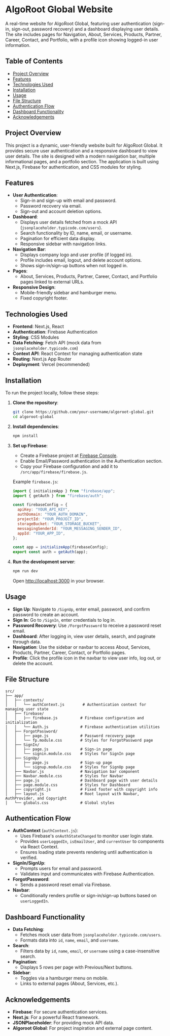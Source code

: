 # AlgoRoot Global Website

A real-time website for AlgoRoot Global, featuring user authentication (sign-in, sign-out, password recovery) and a dashboard displaying user details. The site includes pages for Navigation, About, Services, Products, Partner, Career, Contact, and Portfolio, with a profile icon showing logged-in user information.

## Table of Contents
- [Project Overview](#project-overview)
- [Features](#features)
- [Technologies Used](#technologies-used)
- [Installation](#installation)
- [Usage](#usage)
- [File Structure](#file-structure)
- [Authentication Flow](#authentication-flow)
- [Dashboard Functionality](#dashboard-functionality)
- [Acknowledgements](#acknowledgements)

## Project Overview
This project is a dynamic, user-friendly website built for AlgoRoot Global. It provides secure user authentication and a responsive dashboard to view user details. The site is designed with a modern navigation bar, multiple informational pages, and a portfolio section. The application is built using Next.js, Firebase for authentication, and CSS modules for styling.

## Features
- **User Authentication**:
  - Sign-in and sign-up with email and password.
  - Password recovery via email.
  - Sign-out and account deletion options.
- **Dashboard**:
  - Displays user details fetched from a mock API (`jsonplaceholder.typicode.com/users`).
  - Search functionality by ID, name, email, or username.
  - Pagination for efficient data display.
  - Responsive sidebar with navigation links.
- **Navigation Bar**:
  - Displays company logo and user profile (if logged in).
  - Profile includes email, logout, and delete account options.
  - Shows sign-in/sign-up buttons when not logged in.
- **Pages**:
  - About, Services, Products, Partner, Career, Contact, and Portfolio pages linked to external URLs.
- **Responsive Design**:
  - Mobile-friendly sidebar and hamburger menu.
  - Fixed copyright footer.

## Technologies Used
- **Frontend**: Next.js, React
- **Authentication**: Firebase Authentication
- **Styling**: CSS Modules
- **Data Fetching**: Fetch API (mock data from `jsonplaceholder.typicode.com`)
- **Context API**: React Context for managing authentication state
- **Routing**: Next.js App Router
- **Deployment**: Vercel (recommended)

## Installation
To run the project locally, follow these steps:

1. **Clone the repository**:
   ```bash
   git clone https://github.com/your-username/algoroot-global.git
   cd algoroot-global
   ```

2. **Install dependencies**:
   ```bash
   npm install
   ```

3. **Set up Firebase**:
   - Create a Firebase project at [Firebase Console](https://console.firebase.google.com/).
   - Enable Email/Password authentication in the Authentication section.
   - Copy your Firebase configuration and add it to `/src/app/firebase/firebase.js`.

   Example `firebase.js`:
   ```javascript
   import { initializeApp } from "firebase/app";
   import { getAuth } from "firebase/auth";

   const firebaseConfig = {
     apiKey: "YOUR_API_KEY",
     authDomain: "YOUR_AUTH_DOMAIN",
     projectId: "YOUR_PROJECT_ID",
     storageBucket: "YOUR_STORAGE_BUCKET",
     messagingSenderId: "YOUR_MESSAGING_SENDER_ID",
     appId: "YOUR_APP_ID",
   };

   const app = initializeApp(firebaseConfig);
   export const auth = getAuth(app);
   ```

4. **Run the development server**:
   ```bash
   npm run dev
   ```
   Open [http://localhost:3000](http://localhost:3000) in your browser.

## Usage
- **Sign Up**: Navigate to `/SignUp`, enter email, password, and confirm password to create an account.
- **Sign In**: Go to `/SignIn`, enter credentials to log in.
- **Password Recovery**: Use `/ForgotPassword` to receive a password reset email.
- **Dashboard**: After logging in, view user details, search, and paginate through data.
- **Navigation**: Use the sidebar or navbar to access About, Services, Products, Partner, Career, Contact, or Portfolio pages.
- **Profile**: Click the profile icon in the navbar to view user info, log out, or delete the account.

## File Structure
```
src/
├── app/
│   ├── contexts/
│   │   └── authContext.js        # Authentication context for managing user state
│   ├── firebase/
│   │   ├── firebase.js          # Firebase configuration and initialization
│   │   └── Auth.js              # Firebase authentication utilities
│   ├── ForgotPassword/
│   │   ├── page.js              # Password recovery page
│   │   └── fp.module.css        # Styles for ForgotPassword page
│   ├── SignIn/
│   │   ├── page.js              # Sign-in page
│   │   └── signin.module.css    # Styles for SignIn page
│   ├── SignUp/
│   │   ├── page.js              # Sign-up page
│   │   └── signup.module.css    # Styles for SignUp page
│   ├── Navbar.js                # Navigation bar component
│   ├── Navbar.module.css        # Styles for Navbar
│   ├── page.js                  # Dashboard page with user details
│   ├── page.module.css          # Styles for Dashboard
│   ├── copyright.js             # Fixed footer with copyright info
│   ├── layout.js                # Root layout with Navbar, AuthProvider, and Copyright
│   └── globals.css              # Global styles
```

## Authentication Flow
- **AuthContext** (`authContext.js`):
  - Uses Firebase's `onAuthStateChanged` to monitor user login state.
  - Provides `userLoggedIn`, `isEmailUser`, and `currentUser` to components via React Context.
  - Ensures loading state prevents rendering until authentication is verified.
- **SignIn/SignUp**:
  - Prompts users for email and password.
  - Validates input and communicates with Firebase Authentication.
- **ForgotPassword**:
  - Sends a password reset email via Firebase.
- **Navbar**:
  - Conditionally renders profile or sign-in/sign-up buttons based on `userLoggedIn`.

## Dashboard Functionality
- **Data Fetching**:
  - Fetches mock user data from `jsonplaceholder.typicode.com/users`.
  - Formats data into `id`, `name`, `email`, and `username`.
- **Search**:
  - Filters data by `id`, `name`, `email`, or `username` using a case-insensitive search.
- **Pagination**:
  - Displays 5 rows per page with Previous/Next buttons.
- **Sidebar**:
  - Toggles via a hamburger menu on mobile.
  - Links to external pages (About, Services, etc.).

## Acknowledgements
- **Firebase**: For secure authentication services.
- **Next.js**: For a powerful React framework.
- **JSONPlaceholder**: For providing mock API data.
- **Algoroot Global**: For project inspiration and external page content.
